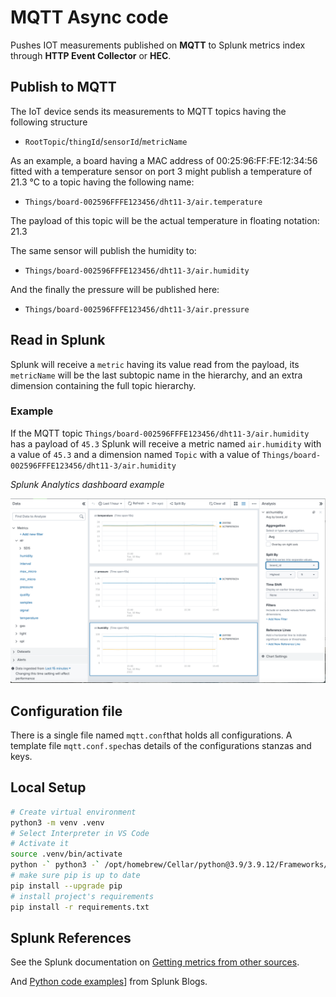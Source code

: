 # MQTT Async code

Pushes IOT measurements published on **MQTT** to Splunk metrics index through **HTTP Event Collector** or **HEC**.

## Publish to MQTT

The IoT device sends its measurements to MQTT topics having the following structure

- `RootTopic`/`thingId`/`sensorId`/`metricName`

As an example, a board having a MAC address of 00:25:96:FF:FE:12:34:56 fitted with a temperature sensor on port 3 might publish a temperature of 21.3 °C to a topic having the following name:

- `Things/board-002596FFFE123456/dht11-3/air.temperature`

The payload of this topic will be the actual temperature in floating notation: 21.3

The same sensor will publish the humidity to:

- `Things/board-002596FFFE123456/dht11-3/air.humidity`

And the finally the pressure will be published here:

- `Things/board-002596FFFE123456/dht11-3/air.pressure`

## Read in Splunk

Splunk will receive a `metric` having its value read from the payload, its `metricName`  will be the last subtopic name in the hierarchy, and an extra dimension containing the full topic hierarchy.

### Example

If the MQTT topic `Things/board-002596FFFE123456/dht11-3/air.humidity` has a payload of `45.3` Splunk will receive a metric named `air.humidity` with a value of `45.3` and a dimension named `Topic` with a value of `Things/board-002596FFFE123456/dht11-3/air.humidity`

*Splunk Analytics dashboard example*

![Splunk_Metrics](images/Splunk_Metrics.png)

## Configuration file

There is a single file named `mqtt.conf`that holds all configurations. A template file `mqtt.conf.spec`has details of the configurations stanzas and keys.

## Local Setup

```bash
# Create virtual environment
python3 -m venv .venv
# Select Interpreter in VS Code
# Activate it
source .venv/bin/activate
python -` python3 -` /opt/homebrew/Cellar/python@3.9/3.9.12/Frameworks/Python.framework/Versions/3.9/bin/python3.9
# make sure pip is up to date
pip install --upgrade pip
# install project's requirements
pip install -r requirements.txt

```

## Splunk References

See the Splunk documentation on [Getting metrics from other sources](https://docs.splunk.com/Documentation/Splunk/latest/Metrics/GetMetricsInOther).

And [Python code examples](https://www.splunk.com/en_us/blog/customers/http-event-collect-a-python-class.html)] from Splunk Blogs.

